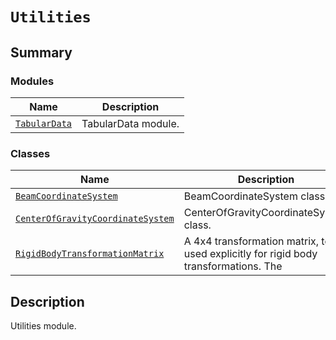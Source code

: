 # `Utilities`

<a id="summary"></a>

## Summary

### Modules

| Name | Description |
|-----------------------------------------------------------------------------------------------------------------------------|-----------------------|
| [`TabularData`](TabularData/index.md#module-ansys.mechanical.stubs.v241.Ansys.Mechanical.DataModel.Utilities.TabularData)   | TabularData module.   |

### Classes

| Name | Description |
|--------------------------------------------------------------------------------------------------------------------------------------------------------------------------|----------------------------------------------------------------------------------------|
| [`BeamCoordinateSystem`](BeamCoordinateSystem.md#ansys.mechanical.stubs.v241.Ansys.Mechanical.DataModel.Utilities.BeamCoordinateSystem)                                  | BeamCoordinateSystem class.                                                            |
| [`CenterOfGravityCoordinateSystem`](CenterOfGravityCoordinateSystem.md#ansys.mechanical.stubs.v241.Ansys.Mechanical.DataModel.Utilities.CenterOfGravityCoordinateSystem) | CenterOfGravityCoordinateSystem class.                                                 |
| [`RigidBodyTransformationMatrix`](RigidBodyTransformationMatrix.md#ansys.mechanical.stubs.v241.Ansys.Mechanical.DataModel.Utilities.RigidBodyTransformationMatrix)       | A 4x4 transformation matrix, to be used explicitly for rigid body transformations. The |

<a id="description"></a>

## Description

Utilities module.

<!-- !! processed by numpydoc !! -->

